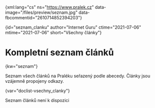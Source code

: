 
{xml:lang="cs" ns="https://www.pralek.cz" data-image="/files/preview/seznam.jpg" data-fbcommentid="2610714852394203"}

{id="seznam_clanku" author="Internet Guru" ctime="2021-07-06" mtime="2021-07-06" short="Všechny články"}

# Kompletní seznam článků 

{kw="seznam"}

Seznam všech článků na Praléku seřazený podle abecedy. Články jsou vzájemně propojeny odkazy. 

{var="doclist-vsechny_clanky"}

Seznam článků není k dispozici

